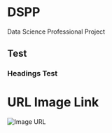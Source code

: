 # DSPP
Data Science Professional Project
## Test

### Headings Test

# URL Image Link
![Image URL](https://i0.wp.com/statisticsbyjim.com/wp-content/uploads/2020/07/TimeSeriesTrade.png?fit=576%2C384&ssl=1)
